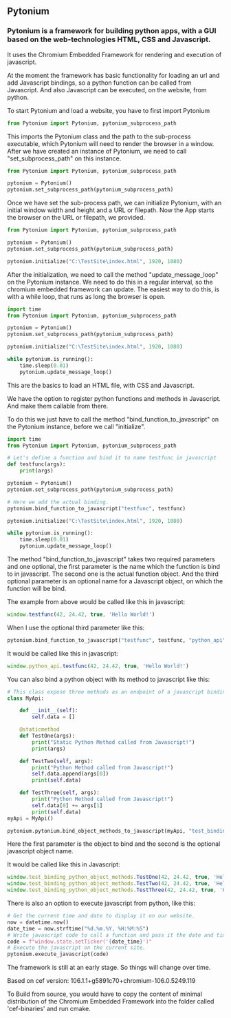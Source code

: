 ## Pytonium
### Pytonium is a framework for building python apps, with a GUI based on the web-technologies HTML, CSS and Javascript.

It uses the Chromium Embedded Framework for rendering and execution of javascript.

At the moment the framework has basic functionality for loading an url and add
Javascript bindings, so a python function can be called from Javascript.
And also Javascript can be executed, on the website, from python.

To start Pytonium and load a website, you have to first import Pytonium

```python
from Pytonium import Pytonium, pytonium_subprocess_path
```

This imports the Pytonium class and the path to the sub-process executable, which Pytonium
will need to render the browser in a window.
After we have created an instance of Pytonium, we need to call "set_subprocess_path" on this instance.

```python
from Pytonium import Pytonium, pytonium_subprocess_path

pytonium = Pytonium()
pytonium.set_subprocess_path(pytonium_subprocess_path)
```

Once we have set the sub-process path, we can initialize Pytonium, with an initial window width and height and
a URL or filepath. Now the App starts the browser on the URL or filepath, we provided.

```python
from Pytonium import Pytonium, pytonium_subprocess_path

pytonium = Pytonium()
pytonium.set_subprocess_path(pytonium_subprocess_path)

pytonium.initialize("C:\TestSite\index.html", 1920, 1080)
```
After the initialization, we need to call the method "update_message_loop" on the Pytonium instance. We need to do
this in a regular interval, so the chromium embedded framework can update.
The easiest way to do this, is with a while loop, that runs as long the browser is open.

```python
import time
from Pytonium import Pytonium, pytonium_subprocess_path

pytonium = Pytonium()
pytonium.set_subprocess_path(pytonium_subprocess_path)

pytonium.initialize("C:\TestSite\index.html", 1920, 1080)

while pytonium.is_running():
    time.sleep(0.01)
    pytonium.update_message_loop()
```

This are the basics to load an HTML file, with CSS and Javascript. 

We have the option to register python functions and methods in Javascript. And make them callable from there.

To do this we just have to call the method "bind_function_to_javascript" on the Pytonium instance, before we call "initialize".


```python
import time
from Pytonium import Pytonium, pytonium_subprocess_path

# Let's define a function and bind it to name testfunc in javascript
def testfunc(args):
    print(args)

pytonium = Pytonium()
pytonium.set_subprocess_path(pytonium_subprocess_path)

# Here we add the actual binding.
pytonium.bind_function_to_javascript("testfunc", testfunc)

pytonium.initialize("C:\TestSite\index.html", 1920, 1080)

while pytonium.is_running():
    time.sleep(0.01)
    pytonium.update_message_loop()
```

The method "bind_function_to_javascript" takes two required parameters and one optional, the first parameter is
the name which the function is bind to in javascript. The second one is the actual function object. And the third optional
parameter is an optional name for a Javascript object, on which the function will be bind.

The example from above would be called like this in javascript:

```javascript
window.testfunc(42, 24.42, true, 'Hello World!')
```

When I use the optional third parameter like this:

```python
pytonium.bind_function_to_javascript("testfunc", testfunc, "python_api")
```

It would be called like this in javascript:
```javascript
window.python_api.testfunc(42, 24.42, true, 'Hello World!')
```

You can also bind a python object with its method to javascript like this:
```python
# This class expose three methods as an endpoint of a javascript binding, and they get called on the test website.
class MyApi:

    def __init__(self):
        self.data = []

    @staticmethod
    def TestOne(args):
        print("Static Python Method called from Javascript!")
        print(args)

    def TestTwo(self, args):
        print("Python Method called from Javascript!")
        self.data.append(args[0])
        print(self.data)

    def TestThree(self, args):
        print("Python Method called from Javascript!")
        self.data[0] += args[1]
        print(self.data)
myApi = MyApi()

pytonium.pytonium.bind_object_methods_to_javascript(myApi, "test_binding_python_object_methods")
```
Here the first parameter is the object to bind and the second is the optional javascript object name.

It would be called like this in Javascript:
```javascript
window.test_binding_python_object_methods.TestOne(42, 24.42, true, 'Hello World!')
window.test_binding_python_object_methods.TestTwo(42, 24.42, true, 'Hello World!')
window.test_binding_python_object_methods.TestThree(42, 24.42, true, 'Hello World!')
```

There is also an option to execute javascript from python, like this:

```python
# Get the current time and date to display it on our website.
now = datetime.now()
date_time = now.strftime("%d.%m.%Y, %H:%M:%S")
# Write javascript code to call a function and pass it the date and time.
code = f"window.state.setTicker('{date_time}')"
# Execute the javascript on the current site.
pytonium.execute_javascript(code)
```

The framework is still at an early stage. So things will change over time.

Based on cef version: 106.1.1+g5891c70+chromium-106.0.5249.119

To Build from source, you would have to copy the content of minimal 
distribution of the Chromium Embedded Framework into the folder called 'cef-binaries' and run cmake.
